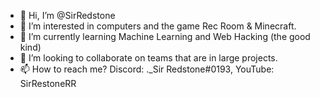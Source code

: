 - 👋 Hi, I’m @SirRedstone
- 👀 I’m interested in computers and the game Rec Room & Minecraft.
- 🌱 I’m currently learning Machine Learning and Web Hacking (the good kind)
- 💞️ I’m looking to collaborate on teams that are in large projects.
- 📫 How to reach me? Discord: ._Sir Redstone#0193, YouTube: SirRestoneRR

<!---
SirRedstone/SirRedstone is a ✨ special ✨ repository because its `README.md` (this file) appears on your GitHub profile.
You can click the Preview link to take a look at your changes.
--->
